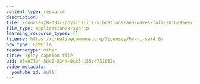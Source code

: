 ```yaml
---
content_type: resource
description: ''
file: /courses/8-03sc-physics-iii-vibrations-and-waves-fall-2016/95ee71a45dc052448c86155c4731052c_4ysFC9vd3GE.vtt
file_type: application/x-subrip
learning_resource_types: []
license: https://creativecommons.org/licenses/by-nc-sa/4.0/
ocw_type: OCWFile
resourcetype: Other
title: 3play caption file
uid: 95ee71a4-5dc0-5244-8c86-155c4731052c
video_metadata:
  youtube_id: null
---
```

